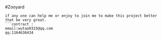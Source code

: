 #Zooyard
```Remoting have some bug to fix ,need Community help me to fix.
if any one can help me or enjoy to join me to make this project better that be very great.
```contract :
email:wutao0315@qq.com
qq:1164636434


